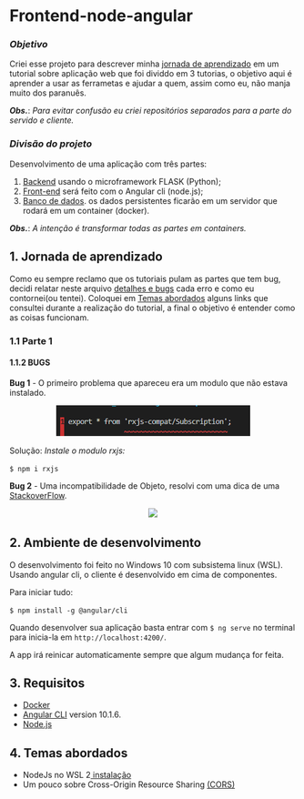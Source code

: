 # Frontend-node-angular
### *Objetivo*
Criei esse projeto para descrever minha [jornada de aprendizado](##-1.-Jornada-de-aprendizado) em um tutorial sobre aplicação web que foi dividdo em 3 tutorias, o objetivo aqui é aprender a usar as ferrametas e ajudar a quem, assim como eu, não manja muito dos paranuês.

**_Obs._**: *Para evitar confusão eu criei repositórios separados para a parte do servido e cliente.*

### *Divisão do projeto*
Desenvolvimento de uma aplicação com três partes:
 1. [Backend](https://github.com/TiagoGIM/Backend-Flask-Docker) usando o microframework FLASK (Python);
2. [Front-end](https://github.com/TiagoGIM/Frontend-node-angular/) será feito com o Angular cli (node.js);
3. [Banco de dados](##-Banco-de-dados). os dados persistentes ficarão em um servidor que rodará em um container (docker).

**_Obs._**: *A intenção é transformar todas as partes em containers.*

## 1. Jornada de aprendizado
Como eu sempre reclamo que os tutoriais pulam as partes que tem bug, decidi relatar neste arquivo [detalhes e bugs](https://github.com/TiagoGIM/Frontend-node-angular/blob/app/main/detalhes_e_bugs.md) cada erro e como eu contornei(ou tentei).
Coloquei em [Temas abordados](##-4.-Temas-abordados.) alguns links que consultei durante a realização do tutorial, a final o objetivo é entender como as coisas funcionam.
### 1.1 Parte 1 
#### 1.1.2 **BUGS**
**Bug 1** -
O primeiro problema que apareceu era um modulo que não estava instalado.
<div  align="center">
<section data-markdown>                    
<img src="./app/imgs_bugs/bug_1.PNG">
</section>
</div>
 
Solução: *Instale o modulo rxjs:*

 ``` $ npm i rxjs ```


**Bug 2** - Uma incompatibilidade de Objeto, resolvi com uma dica de uma [StackoverFlow](https://stackoverflow.com/questions/54475893/typescript-type-x-is-missing-the-following-properties-from-type-y-length-pop).


<div  align="center">
<section data-markdown>                    
<img src="./app/imgs_bugs/bug_2.PNG">
</section>
</div>

## 2. Ambiente de desenvolvimento
O desenvolvimento foi feito no Windows 10 com subsistema linux (WSL).
Usando angular cli, o cliente é desenvolvido em cima de componentes.

Para iniciar tudo:

```$ npm install -g @angular/cli```

Quando desenvolver sua aplicação basta entrar com `$ ng serve` no terminal para inicia-la 
em `http://localhost:4200/`.

 A app irá reinicar automaticamente sempre que algum mudança for feita.

## 3. Requisitos
- [Docker](https://www.docker.com/)
- [Angular CLI](https://github.com/angular/angular-cli) version 10.1.6.
- [Node.js](https://nodejs.org/pt-br/)

## 4. Temas abordados
- NodeJs no WSL 2[ instalação ](https://docs.microsoft.com/pt-br/windows/nodejs/setup-on-wsl2)
- Um pouco sobre Cross-Origin Resource Sharing [(CORS)](https://developer.mozilla.org/en-US/docs/Web/HTTP/CORS)

